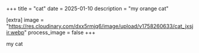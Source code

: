 +++
title = "cat"
date = 2025-01-10
description = "my orange cat"

[extra]
image = "https://res.cloudinary.com/dxx5rmjq6/image/upload/v1758260633/cat_jxsjir.webp"
process_image = false
+++

my cat
